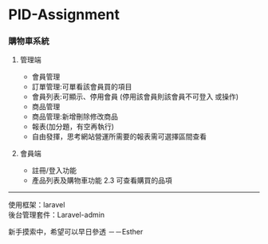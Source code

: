 # PID-Assignment

### 購物車系統

1. 管理端
    * 會員管理
    * 訂單管理:可單看該會員買的項目
    * 會員列表:可顯示、停用會員 (停用該會員則該會員不可登入 或操作)
    * 商品管理
    * 商品管理:新增刪除修改商品
    * 報表(加分題，有空再執行)
    * 自由發揮，思考網站營運所需要的報表需可選擇區間查看


2. 會員端
    * 註冊/登入功能
    * 產品列表及購物車功能 2.3 可查看購買的品項

***

使用框架：laravel <br>
後台管理套件：Laravel-admin


新手摸索中，希望可以早日參透 －－Esther

